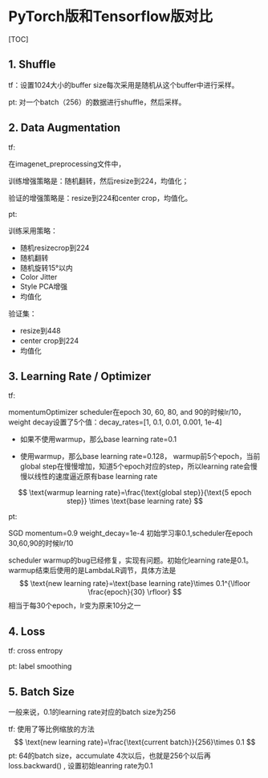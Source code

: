# PyTorch版和Tensorflow版对比

[TOC]

## 1. Shuffle

tf：设置1024大小的buffer size每次采用是随机从这个buffer中进行采样。

pt:  对一个batch（256）的数据进行shuffle，然后采样。



## 2. Data Augmentation

tf: 

在imagenet_preprocessing文件中，

训练增强策略是：随机翻转，然后resize到224，均值化；

验证的增强策略是：resize到224和center crop，均值化。

pt: 

训练采用策略：

- 随机resizecrop到224
- 随机翻转
- 随机旋转15°以内
- Color Jitter
- Style PCA增强
- 均值化

验证集：

- resize到448
- center crop到224
- 均值化

## 3. Learning Rate / Optimizer

tf: 

momentumOptimizer scheduler在epoch 30, 60, 80, and 90的时候lr/10，weight decay设置了5个值：decay_rates=[1, 0.1, 0.01, 0.001, 1e-4]

- 如果不使用warmup，那么base learning rate=0.1

- 使用warmup，那么base learning rate=0.128， warmup前5个epoch，当前global step在慢慢增加，知道5个epoch对应的step，所以learning rate会慢慢以线性的速度逼近原有base learning rate

$$
\text{warmup learning rate}=\frac{\text{global step}}{\text{5 epoch step}} \times \text{base learning rate}
$$

pt: 

SGD momentum=0.9 weight_decay=1e-4 初始学习率0.1,scheduler在epoch 30,60,90的时候lr/10

scheduler warmup的bug已经修复，实现有问题。初始化learning rate是0.1。warmup结束后使用的是LambdaLR调节，具体方法是
$$
\text{new learning rate}=\text{base learning rate}\times 0.1^{\lfloor \frac{epoch}{30} \rfloor}
$$
相当于每30个epoch，lr变为原来10分之一


## 4. Loss

tf: cross entropy

pt: label smoothing



## 5. Batch Size

一般来说，0.1的learning rate对应的batch size为256

tf: 使用了等比例缩放的方法
$$
\text{new learning rate}=\frac{\text{current batch}}{256}\times 0.1
$$
pt: 64的batch size，accumulate 4次以后，也就是256个以后再loss.backward() , 设置初始leanring rate为0.1









